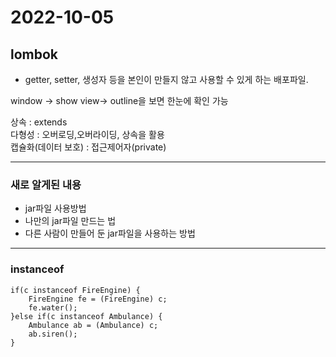 2022-10-05
================================
## lombok
- getter, setter, 생성자 등을 본인이 만들지 않고 사용할 수 있게 하는 배포파일.

window -> show view-> outline을 보면 한눈에 확인 가능

상속 : extends   
다형성 : 오버로딩,오버라이딩, 상속을 활용   
캡슐화(데이터 보호) : 접근제어자(private)   

-------- 

### 새로 알게된 내용
- jar파일 사용방법
- 나만의 jar파일 만드는 법
- 다른 사람이 만들어 둔 jar파일을 사용하는 방법

----------

### instanceof
```
if(c instanceof FireEngine) {
	FireEngine fe = (FireEngine) c;
	fe.water();
}else if(c instanceof Ambulance) {
	Ambulance ab = (Ambulance) c;
	ab.siren();
}
```